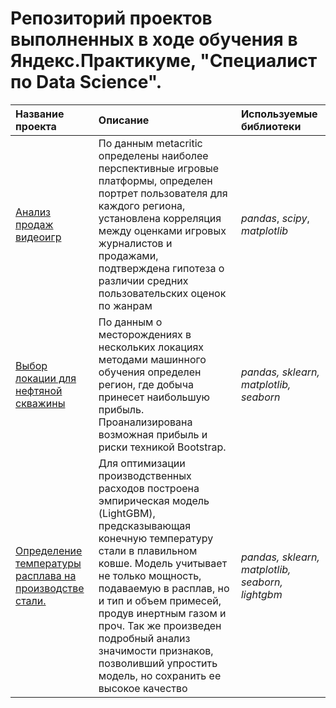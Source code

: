 # Репозиторий проектов выполненных в ходе обучения в Яндекс.Практикуме, "Специалист по Data Science".

| Название проекта | Описание | Используемые библиотеки | 
| :---------------------- | :---------------------- | :---------------------- |
| [Анализ продаж видеоигр](games)|По данным metacritic определены наиболее перспективные игровые платформы, определен портрет пользователя для каждого региона, установлена корреляция между оценками игровых журналистов и продажами, подтверждена гипотеза о различии средних пользовательских оценок по жанрам| *pandas*, *scipy*, *matplotlib*|
|[Выбор локации для нефтяной скважины](oil)| По данным о месторождениях в нескольких локациях методами машинного обучения определен регион, где добыча принесет наибольшую прибыль. Проанализирована возможная прибыль и риски техникой Bootstrap.| *pandas, sklearn, matplotlib, seaborn*|
|[Определение температуры расплава на производстве стали.](steel)|Для оптимизации производственных расходов построена эмпирическая модель (LightGBM), предсказывающая конечную температуру стали в плавильном ковше. Модель учитывает не только мощность, подаваемую в расплав, но и тип и объем примесей, продув инертным газом и проч. Так же произведен подробный анализ значимости признаков, позволивший упростить модель, но сохранить ее высокое качество| *pandas, sklearn, matplotlib, seaborn, lightgbm*|
